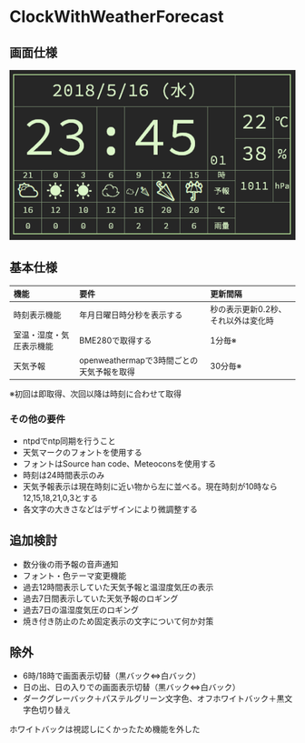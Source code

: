 # ClockWithWeatherForecast

## 画面仕様

![display](/spec/display.png)

## 基本仕様

|機能|要件|更新間隔|
|:--|:--|:--|
|時刻表示機能|年月日曜日時分秒を表示する|秒の表示更新0.2秒、それ以外は変化時|
|室温・湿度・気圧表示機能|BME280で取得する|1分毎※|
|天気予報|openweathermapで3時間ごとの天気予報を取得|30分毎※|

※初回は即取得、次回以降は時刻に合わせて取得

### その他の要件

* ntpdでntp同期を行うこと
* 天気マークのフォントを使用する
* フォントはSource han code、Meteoconsを使用する
* 時刻は24時間表示のみ
* 天気予報表示は現在時刻に近い物から左に並べる。現在時刻が10時なら12,15,18,21,0,3とする
* 各文字の大きさなどはデザインにより微調整する

## 追加検討

* 数分後の雨予報の音声通知
* フォント・色テーマ変更機能
* 過去12時間表示していた天気予報と温湿度気圧の表示
* 過去7日間表示していた天気予報のロギング
* 過去7日の温湿度気圧のロギング
* 焼き付き防止のため固定表示の文字について何か対策

## 除外

* 6時/18時で画面表示切替（黒バック⇔白バック）
* 日の出、日の入りでの画面表示切替（黒バック⇔白バック）
* ダークグレーバック＋パステルグリーン文字色、オフホワイトバック＋黒文字色切り替え

ホワイトバックは視認しにくかったため機能を外した
